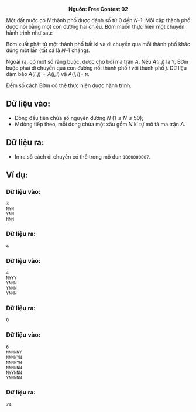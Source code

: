 **<center>Nguồn:  Free Contest 02</center>**

Một đất nước có $N$ thành phố được đánh số từ $0$ đến $N – 1$. Mỗi cặp thành phố được nối bằng một con đường hai chiều. Bờm muốn thực hiện một chuyến hành trình như sau:

Bờm xuất phát từ một thành phố bất kì và di chuyển qua mỗi thành phố khác đúng một lần (tất cả là $N – 1$ chặng).

Ngoài ra, có một số ràng buộc, được cho bởi ma trận $A$. Nếu $A(i, j)$ là
`Y`, Bờm buộc phải di chuyển qua con đường nối thành phố $i$ với thành
phố $j$. Dữ liệu đảm bảo $A(i, j) = A(j, i)$ và $A(i, i) =$ `N`.

Đếm số cách Bờm có thể thực hiện được hành trình.

## Dữ liệu vào:
- Dòng đầu tiên chứa số nguyên dương $N\ (1 ≤ N ≤ 50)$;
- $N$ dòng tiếp theo, mỗi dòng chứa một xâu gồm $N$ kí tự mô tả ma trận $A$.

## Dữ liệu ra:
- In ra số cách di chuyển có thể trong mô đun `1000000007`.

## Ví dụ:
### Dữ liệu vào:
```
3
NYN
YNN
NNN
```

### Dữ liệu ra:
```
4
```

### Dữ liệu vào:
```
4
NYYY
YNNN
YNNN
YNNN
```

### Dữ liệu ra:
```
0
```

### Dữ liệu vào:
```
6
NNNNNY
NNNNYN
NNNNYN
NNNNNN
NYYNNN
YNNNNN
```

### Dữ liệu ra:
```
24
```